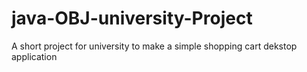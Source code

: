 # java-OBJ-university-Project
A short project for university to make a simple shopping cart dekstop application
